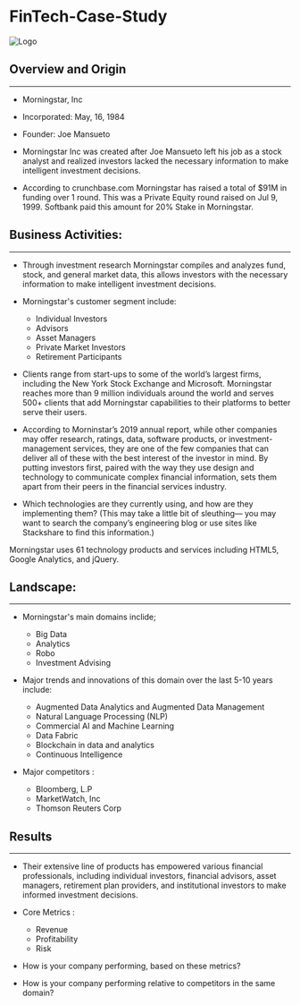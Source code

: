 # FinTech-Case-Study
![Logo](https://www.fsnweb.com/wp-content/uploads/2017/01/morningstar-logo-768x261.jpg)
## Overview and Origin
---
* Morningstar, Inc

* Incorporated: May, 16, 1984

* Founder: Joe Mansueto

* Morningstar Inc was created after Joe Mansueto left his job as a stock analyst and realized investors lacked the necessary information to make intelligent investment decisions.

* According to crunchbase.com Morningstar has raised a total of $91M in funding over 1 round. This was a Private Equity round raised on Jul 9, 1999. Softbank paid this amount for 20% Stake in Morningstar.

## Business Activities:
---

* Through  investment research Morningstar  compiles and analyzes fund, stock, and general market data,  this allows investors with the necessary information to make intelligent investment decisions.

* Morningstar's customer segment include:
   * Individual Investors
   * Advisors
   * Asset Managers
   * Private Market Investors
   * Retirement Participants
   
* Clients range from start-ups to some of the world’s largest firms, including the New York Stock Exchange and Microsoft. Morningstar reaches more than 9 million individuals around the world and serves 500+ clients that add Morningstar capabilities to their platforms to better serve their users.

* According to Morninstar’s 2019 annual report, while other companies may offer research, ratings, data, software products, or investment-management services, they are one of the few companies that can deliver all of these with the best interest of the investor in mind. By putting investors first, paired with the way they use design and technology to communicate complex financial information, sets them apart from their peers in the financial services industry.

* Which technologies are they currently using, and how are they implementing them? (This may take a little bit of sleuthing–– you may want to search the company’s engineering blog or use sites like Stackshare to find this information.)

Morningstar uses 61 technology products and services including HTML5, Google Analytics, and jQuery.

## Landscape:
---

* Morningstar's main domains inclide;
    * Big Data 
    * Analytics 
    * Robo  
    * Investment Advising


* Major trends and innovations of this domain over the last 5-10 years include:
    * Augmented Data Analytics and Augmented Data Management
    * Natural Language Processing (NLP)
    * Commercial AI and Machine Learning
    * Data Fabric
    * Blockchain in data and analytics
    * Continuous Intelligence


* Major competitors :
    * Bloomberg, L.P
    * MarketWatch, Inc
    * Thomson Reuters Corp

## Results
---

* Their extensive line of products has empowered various financial professionals, including individual investors, financial advisors, asset managers, retirement plan providers, and institutional investors to make informed investment decisions.

* Core Metrics :
    * Revenue
    * Profitability
    * Risk

* How is your company performing, based on these metrics?

* How is your company performing relative to competitors in the same domain?



